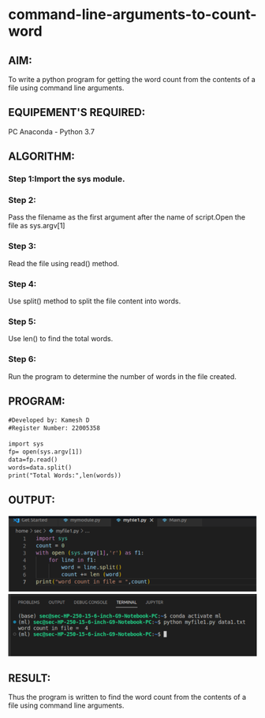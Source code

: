 # command-line-arguments-to-count-word
## AIM:
To write a python program for getting the word count from the contents of a file using command line arguments.
## EQUIPEMENT'S REQUIRED: 
PC
Anaconda - Python 3.7
## ALGORITHM: 
### Step 1:Import the sys module.

### Step 2:
Pass the filename as the first argument after the name of script.Open the file as sys.argv[1]

### Step 3:
Read the file using read() method.

### Step 4:
Use split() method to split the file content into words.

### Step 5:
Use len() to find the total words.

### Step 6:
Run the program to determine the number of words in the file created.



## PROGRAM:
```
#Developed by: Kamesh D
#Register Number: 22005358

import sys
fp= open(sys.argv[1])
data=fp.read()
words=data.split()
print("Total Words:",len(words))
```
## OUTPUT:
![](/1.png)
![](/2.png)



## RESULT:
Thus the program is written to find the word count from the contents of a file using command line arguments.
